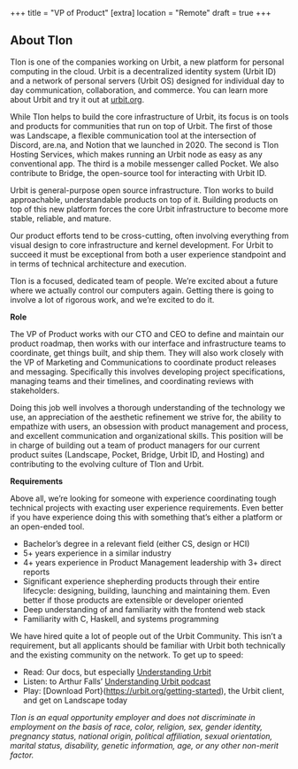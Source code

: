 +++
title = "VP of Product"
[extra]
location = "Remote"
draft = true
+++

## About Tlon

Tlon is one of the companies working on Urbit, a new platform for personal computing in the cloud. Urbit is a decentralized identity system (Urbit ID) and a network of personal servers (Urbit OS) designed for individual day to day communication, collaboration, and commerce. You can learn more about Urbit and try it out at [urbit.org](https://urbit.org).

While Tlon helps to build the core infrastructure of Urbit, its focus is on tools and products for communities that run on top of Urbit.  The first of those was Landscape, a flexible communication tool at the intersection of Discord, are.na, and Notion that we launched in 2020. The second is Tlon Hosting Services, which makes running an Urbit node as easy as any conventional app. The third is a mobile messenger called Pocket. We also contribute to Bridge, the open-source tool for interacting with Urbit ID.

Urbit is general-purpose open source infrastructure. Tlon works to build approachable, understandable products on top of it. Building products on top of this new platform forces the core Urbit infrastructure to become more stable, reliable, and mature. 

Our product efforts tend to be cross-cutting, often involving everything from visual design to core infrastructure and kernel development. For Urbit to succeed it must be exceptional from both a user experience standpoint and in terms of technical architecture and execution. 

Tlon is a focused, dedicated team of people. We’re excited about a future where we actually control our computers again. Getting there is going to involve a lot of rigorous work, and we’re excited to do it.


**Role**

The VP of Product works with our CTO and CEO to define and maintain our product roadmap, then works with our interface and infrastructure teams to coordinate, get things built, and ship them. They will also work closely with the VP of Marketing and Communications to coordinate product releases and messaging. Specifically this involves developing project specifications, managing teams and their timelines, and coordinating reviews with stakeholders. 

Doing this job well involves a thorough understanding of the technology we use, an appreciation of the aesthetic refinement we strive for, the ability to empathize with users, an obsession with product management and process, and excellent communication and organizational skills. This position will be in charge of building out a team of product managers for our current product suites (Landscape, Pocket, Bridge, Urbit ID, and Hosting) and contributing to the evolving culture of Tlon and Urbit.

**Requirements**

Above all, we’re looking for someone with experience coordinating tough technical projects with exacting user experience requirements. Even better if you have experience doing this with something that’s either a platform or an open-ended tool.

- Bachelor’s degree in a relevant field (either CS, design or HCI)
- 5+ years experience in a similar industry
- 4+ years experience in Product Management leadership with 3+ direct reports
- Significant experience shepherding products through their entire lifecycle: designing, building, launching and maintaining them. Even better if those products are extensible or developer oriented
- Deep understanding of and familiarity with the frontend web stack
- Familiarity with C, Haskell, and systems programming

We have hired quite a lot of people out of the Urbit Community. This isn’t a requirement, but all applicants should be familiar with Urbit both technically and the existing community on the network. To get up to speed:

- Read: Our docs, but especially [Understanding Urbit](https://urbit.org/understanding-urbit)
- Listen: to Arthur Falls’ [Understanding Urbit podcast](https://podcasts.apple.com/us/podcast/understanding-urbit/id1504188804)
- Play: [Download Port}(https://urbit.org/getting-started), the Urbit client, and get on Landscape today

*Tlon is an equal opportunity employer and does not discriminate in employment on the basis of 
race, color, religion, sex, gender identity, pregnancy status, national origin, political affiliation, sexual orientation, marital status, disability, genetic information, age, or any other non-merit factor.*
